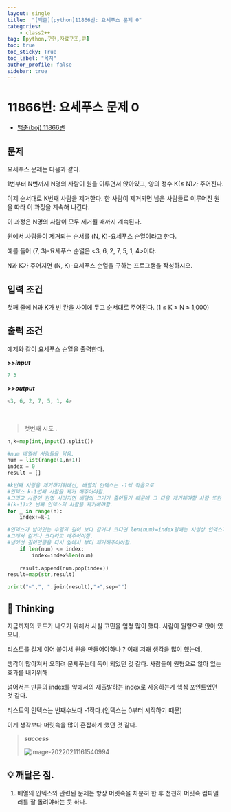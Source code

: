 ```yaml
---
layout: single
title:  "[백준][python]11866번: 요세푸스 문제 0"
categories: 
    - class2++
tag: [python,구현,자료구조,큐]
toc: true
toc_sticky: True
toc_label: "목차"
author_profile: false
sidebar: true
---
```


# 11866번: 요세푸스 문제 0



* [백준(boj) 11866번](https://www.acmicpc.net/problem/11866)

## 문제

요세푸스 문제는 다음과 같다.

1번부터 N번까지 N명의 사람이 원을 이루면서 앉아있고, 양의 정수 K(≤ N)가 주어진다. 

이제 순서대로 K번째 사람을 제거한다. 한 사람이 제거되면 남은 사람들로 이루어진 원을 따라 이 과정을 계속해 나간다. 

이 과정은 N명의 사람이 모두 제거될 때까지 계속된다. 

원에서 사람들이 제거되는 순서를 (N, K)-요세푸스 순열이라고 한다. 

예를 들어 (7, 3)-요세푸스 순열은 <3, 6, 2, 7, 5, 1, 4>이다.

N과 K가 주어지면 (N, K)-요세푸스 순열을 구하는 프로그램을 작성하시오.

## 입력 조건

첫째 줄에 N과 K가 빈 칸을 사이에 두고 순서대로 주어진다. (1 ≤ K ≤ N ≤ 1,000)

## 출력 조건

예제와 같이 요세푸스 순열을 출력한다.

***>>input***

```python
7 3
```

***>>output***

``` python
<3, 6, 2, 7, 5, 1, 4>
```

<br/>

> 첫번째 시도 .

 ```python
 n,k=map(int,input().split())
 
 #num 배열에 사람들을 담음.
 num = list(range(1,n+1))
 index = 0
 result = []
 
 #k번째 사람을 제거하기위해선, 배열의 인덱스는 -1씩 작음으로
 #인덱스 k-1번째 사람을 제거 해주어야함.
 #그리고 사람이 한명 사라지면 배열의 크기가 줄어들기 때문에 그 다음 제거해야할 사람 또한
 #(k-1)x2 번째 인덱스의 사람을 제거해야함.
 for _ in range(n):
     index+=k-1
 
 #인덱스가 남아있는 수열의 길이 보다 같거나 크다면 len(num)=index일때는 사실상 인덱스가 길이를 넘어섬.
 #그래서 같거나 크다라고 해주어야함.
 #넘어선 길이만큼을 다시 앞에서 부터 제거해주어야함.
     if len(num) <= index:
         index=index%len(num)
         
     result.append(num.pop(index))
 result=map(str,result)
 
 print("<",", ".join(result),">",sep="")
 ```

## 🌝 Thinking

지금까지의 코드가 나오기 위해서 사실 고민을 엄청 많이 했다. 사람이 원형으로 앉아 있으니,

리스트를 길게 이어 붙여서 원을 만들어야하나 ? 이래 저래 생각을 많이 했는데,

생각이 많아져서 오히려 문제푸는데 독이 되었던 것 같다. 사람들이 원형으로 앉아 있는 효과를 내기위해

넘어서는 만큼의 index를 앞에서의 재출발하는 index로 사용하는게 핵심 포인트였던 것 같다.

리스트의 인덱스는 번째수보다 -1작다.(인덱스는 0부터 시작하기 때문)

이게 생각보다 머릿속을 많이 혼잡하게 했던 것 같다. 



>  ***success***
>
> ![image-20220211161540994]({{geunskoo.github.io}}/images/2022-02-11-Josephus/image-20220211161540994.png)



## 💡 깨달은 점.

1. 배열의 인덱스와 관련된 문제는 항상 머릿속을 차분히 한 후 천천히 머릿속 컴파일러를 잘 돌려야하는 듯 하다. 
